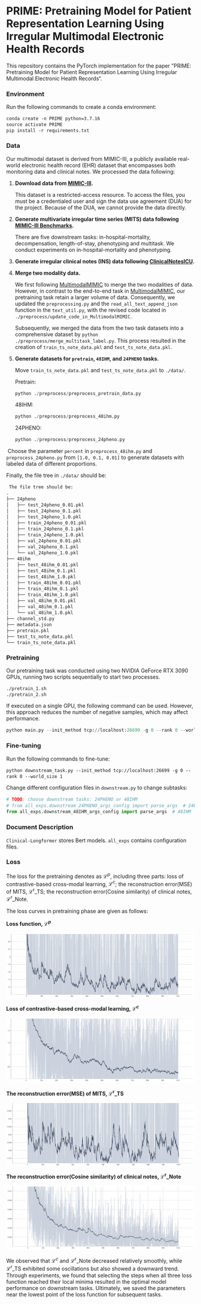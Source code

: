 # PRIME: Pretraining Model for Patient Representation Learning Using Irregular Multimodal Electronic Health Records

This repository contains the PyTorch implementation for the paper ”PRIME: Pretraining Model for Patient Representation Learning Using Irregular Multimodal Electronic Health Records“.

### Environment

Run the following commands to create a conda environment:

```
conda create -n PRIME python=3.7.16
source activate PRIME
pip install -r requirements.txt
```

### Data

Our multimodal dataset is derived from MIMIC-III, a publicly available real-world electronic health record (EHR) dataset that encompasses both monitoring data and clinical notes. We processed the data following:

1. **Download data from [MIMIC-III](https://physionet.org/content/mimiciii/1.4/).**

   This dataset is a restricted-access resource. To access the files, you must be a credentialed user and sign the data use agreement (DUA) for the project. Because of the DUA, we cannot provide the data directly.

2. **Generate multivariate irregular time series (MITS) data following [MIMIC-III Benchmarks](https://github.com/YerevaNN/mimic3-benchmarks).**

   There are five downstream tasks: in-hospital-mortality, decompensation, length-of-stay, phenotyping and multitask. We conduct experiments on in-hospital-mortality and phenotyping.

3. **Generate irregular clinical notes (INS) data following [ClinicalNotesICU](https://github.com/kaggarwal/ClinicalNotesICU).**

4. **Merge two modality data.**

   We first following [MultimodalMIMIC](https://github.com/XZhang97666/MultimodalMIMIC?tab=readme-ov-file) to merge the two modalities of data. However, in contrast to the end-to-end task in  [MultimodalMIMIC](https://github.com/XZhang97666/MultimodalMIMIC?tab=readme-ov-file), our pretraining task retain a larger volume of data. Consequently, we updated the `preprocessing.py` and the `read_all_text_append_json` function in the `text_util.py`, with the revised code located in `./preprocess/update_code_in_MultimodalMIMIC`. 

   Subsequently, we merged the data from the two task datasets into a comprehensive dataset by `python ./preprocess/merge_multitask_label.py`. This process resulted in the creation of `train_ts_note_data.pkl` and `test_ts_note_data.pkl`.

5. **Generate datasets for `pretrain`, `48IHM`, and `24PHENO` tasks.**

   Move `train_ts_note_data.pkl` and `test_ts_note_data.pkl` to `./data/`.

   Pretrain:

   ```python
   python ./preprocess/preprocess_pretrain_data.py
   ```

   48IHM:

   ```python
   python ./preprocess/preprocess_48ihm.py
   ```

   24PHENO:

   ```python
   python ./preprocess/preprocess_24pheno.py
   ```

​	Choose the parameter `percent` in `preprocess_48ihm.py` and `preprocess_24pheno.py` from `[1.0, 0.1, 0.01]` to generate datasets with labeled data of different proportions.



Finally, the file tree in `./data/` should be:

```
 The file tree should be:
.
├── 24pheno
│   ├── test_24pheno_0.01.pkl
│   ├── test_24pheno_0.1.pkl
│   ├── test_24pheno_1.0.pkl
│   ├── train_24pheno_0.01.pkl
│   ├── train_24pheno_0.1.pkl
│   ├── train_24pheno_1.0.pkl
│   ├── val_24pheno_0.01.pkl
│   ├── val_24pheno_0.1.pkl
│   └── val_24pheno_1.0.pkl
├── 48ihm
│   ├── test_48ihm_0.01.pkl
│   ├── test_48ihm_0.1.pkl
│   ├── test_48ihm_1.0.pkl
│   ├── train_48ihm_0.01.pkl
│   ├── train_48ihm_0.1.pkl
│   ├── train_48ihm_1.0.pkl
│   ├── val_48ihm_0.01.pkl
│   ├── val_48ihm_0.1.pkl
│   └── val_48ihm_1.0.pkl
├── channel_std.py
├── metadata.json
├── pretrain.pkl
├── test_ts_note_data.pkl
└── train_ts_note_data.pkl
```

### Pretraining

Our pretraining task was conducted using two NVIDIA GeForce RTX 3090 GPUs, running two scripts sequentially to start two processes.

```shell
./pretrain_1.sh
./pretrain_2.sh
```

If executed on a single GPU, the following command can be used. However, this approach reduces the number of negative samples, which may affect performance.

```python
python main.py --init_method tcp://localhost:26699 -g 0 --rank 0 --world_size 1
```

### **Fine-tuning**

Run the following commands to fine-tune:

```
python downstream_task.py --init_method tcp://localhost:26699 -g 0 --rank 0 --world_size 1
```

Change different configuration files in `downstream.py` to change subtasks:

```python
# TODO: choose downstream tasks: 24PHENO or 48IHM
# from all_exps.downstream_24PHENO_args_config import parse_args  # 24PHENO
from all_exps.downstream_48IHM_args_config import parse_args  # 48IHM
```

### Document Description

`Clinical-Longformer` stores Bert models.
`all_exps` contains configuration files.

### Loss

The loss for the pretraining denotes as $\mathcal{L}^p$, including three parts: loss of contrastive-based cross-modal learning, $\mathcal{L}^c$; the reconstruction error(MSE) of MITS, $\mathcal{L}^\mathrm{r}\_\mathrm{TS}$; the reconstruction error(Cosine similarity) of clinical notes, $\mathcal{L}^\mathrm{r}\_\mathrm{Note}$.

The loss curves in pretraining phase are given as follows:

**Loss function, $\mathcal{L}^p$**

<img src=".\loss\loss.png">

**Loss of contrastive-based cross-modal learning, $\mathcal{L}^c$**

<img src=".\loss\contrastive.png">

**The reconstruction error(MSE) of MITS, $\mathcal{L}^\mathrm{r}\_\mathrm{TS}$**

<img src=".\loss\mse.png">

**The reconstruction error(Cosine similarity) of clinical notes, $\mathcal{L}^\mathrm{r}\_\mathrm{Note}$**

<img src=".\loss\cos.png">

We observed that $\mathcal{L}^c$ and $\mathcal{L}^\mathrm{r}\_\mathrm{Note}$ decreased relatively smoothly, while $\mathcal{L}^\mathrm{r}\_\mathrm{TS}$ exhibited some oscillations but also showed a downward trend. Through experiments, we found that selecting the steps when all three loss function reached their local minima resulted in the optimal model performance on downstream tasks. Ultimately, we saved the parameters near the lowest point of the loss function for subsequent tasks.

